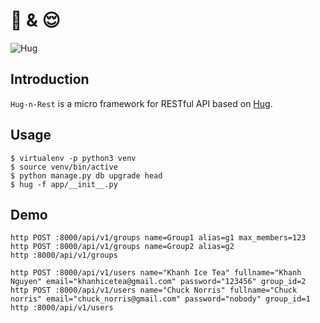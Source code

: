 # :open_hands: & :relieved:

![Hug](https://camo.githubusercontent.com/ab5da64e2ce2f330820f29b95a932e3077a09eb6/68747470733a2f2f7261772e6769746875622e636f6d2f74696d6f74687963726f736c65792f6875672f646576656c6f702f617274776f726b2f6c6f676f2e706e67)

## Introduction

`Hug-n-Rest` is a micro framework for RESTful API based on [Hug](https://github.com/timothycrosley/hug).

## Usage

```shell
$ virtualenv -p python3 venv
$ source venv/bin/active
$ python manage.py db upgrade head
$ hug -f app/__init__.py
```

## Demo

```shell
http POST :8000/api/v1/groups name=Group1 alias=g1 max_members=123
http POST :8000/api/v1/groups name=Group2 alias=g2
http :8000/api/v1/groups

http POST :8000/api/v1/users name="Khanh Ice Tea" fullname="Khanh Nguyen" email="khanhicetea@gmail.com" password="123456" group_id=2
http POST :8000/api/v1/users name="Chuck Norris" fullname="Chuck norris" email="chuck_norris@gmail.com" password="nobody" group_id=1
http :8000/api/v1/users
```
